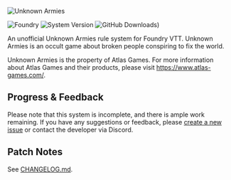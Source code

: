 ![Unknown Armies](https://raw.githubusercontent.com/patrickburk1988/unknownarmies/main/image/system-background.webp)

![Foundry](https://img.shields.io/endpoint?url=https%3A%2F%2Ffoundryshields.com%2Fversion%3Fstyle%3Dflat%26url%3Dhttps%3A%2F%2Fraw.githubusercontent.com%2Fpatrickburk1988%2Funknownarmies%2Fmain%2Fsystem.json?label=Foundry&prefix=v)
![System Version](https://img.shields.io/badge/dynamic/json?url=https%3A%2F%2Fraw.githubusercontent.com%2Fpatrickburk1988%2Funknownarmies%2Fmain%2Fsystem.json&query=%24.version&prefix=v&style=flat&label=System%20Version) ![GitHub Downloads)](https://img.shields.io/github/downloads/patrickburk1988/unknownarmies/total?style=flat&label=Downloads)

An unofficial Unknown Armies rule system for Foundry VTT. Unknown Armies is an occult game about broken people conspiring to fix the world.

Unknown Armies is the property of Atlas Games. For more information about Atlas Games and their products, please visit https://www.atlas-games.com/.

## Progress & Feedback

Please note that this system is incomplete, and there is ample work remaining. If you have any suggestions or feedback, please [create a new issue](https://github.com/patrickburk1988/unknownarmies/issues/new) or contact the developer via Discord.

## Patch Notes

See [CHANGELOG.md](https://github.com/patrickburk1988/unknownarmies/blob/main/CHANGELOG.md).